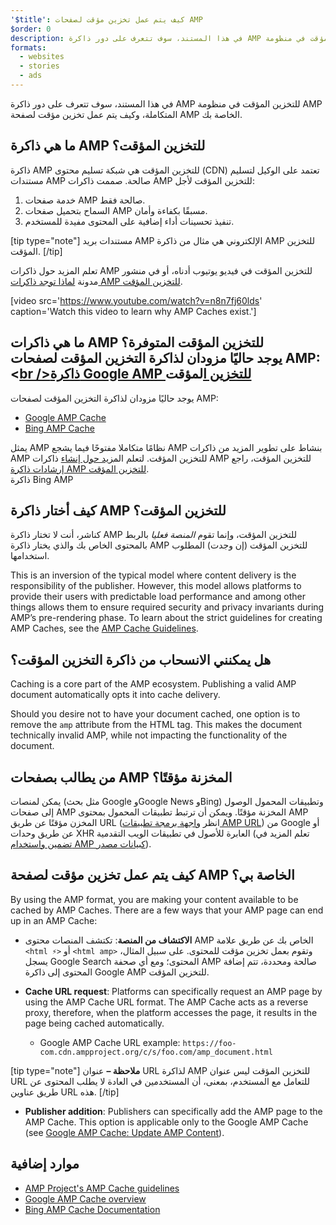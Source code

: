 ```yaml
---
'$title': كيف يتم عمل تخزين مؤقت لصفحات AMP
$order: 0
description: في هذا المستند، سوف تتعرف على دور ذاكرة AMP للتخزين المؤقت في منظومة AMP المتكاملة، وكيف يتم عمل تخزين مؤقت لصفحة AMP الخاصة بك.
formats:
  - websites
  - stories
  - ads
---
```


في هذا المستند، سوف تتعرف على دور ذاكرة AMP للتخزين المؤقت في منظومة AMP المتكاملة، وكيف يتم عمل تخزين مؤقت لصفحة AMP الخاصة بك.

## ما هي ذاكرة AMP للتخزين المؤقت؟

ذاكرة AMP للتخزين المؤقت هي شبكة تسليم محتوى (CDN) تعتمد على الوكيل لتسليم مستندات AMP صالحة. صممت ذاكرات AMP للتخزين المؤقت لأجل:

1. خدمة صفحات AMP صالحة فقط.
2. السماح بتحميل صفحات AMP مسبقًا بكفاءة وأمان.
3. تنفيذ تحسينات أداء إضافية على المحتوى مفيدة للمستخدم.

[tip type="note"] مستندات بريد AMP الإلكتروني هي مثال من ذاكرة AMP للتخزين المؤقت. [/tip]

تعلم المزيد حول ذاكرات AMP للتخزين المؤقت في فيديو يوتيوب أدناه، أو في منشور مدونة [لماذا توجد ذاكرات AMP للتخزين المؤقت](https://medium.com/@pbakaus/why-amp-caches-exist-cd7938da2456).

[video src='https://www.youtube.com/watch?v=n8n7fj60lds' caption='Watch this video to learn why AMP Caches exist.']

## ما هي ذاكرات AMP للتخزين المؤقت المتوفرة؟<br />يوجد حاليًا مزودان لذاكرة التخزين المؤقت لصفحات AMP:<[br />ذاكرة Google AMP للتخزين ا](https://developers.google.com/amp/cache/)لمؤقت

يوجد حاليًا مزودان لذاكرة التخزين المؤقت لصفحات AMP:

- [Google AMP Cache](https://developers.google.com/amp/cache/)
- [Bing AMP Cache](https://www.bing.com/webmaster/help/bing-amp-cache-bc1c884c)

يمثل AMP نظامًا متكاملا مفتوحًا فيما يشجع AMP بنشاط على تطوير المزيد من ذاكرات AMP للتخزين المؤقت. لتعلم الم[زيد حول إنشاء](https://www.bing.com/webmaster/help/bing-amp-cache-bc1c884c) ذاكرات AMP للتخزين المؤقت، راجع [إرشادات ذاكرة AMP للتخزين المؤقت](https://github.com/ampproject/amphtml/blob/master/spec/amp-cache-guidelines.md).<br>ذاكرة Bing AMP

## كيف أختار ذاكرة AMP للتخزين المؤقت؟

كناشر، أنت لا تختار ذاكرة AMP للتخزين المؤقت، وإنما تقوم _المنصة فعليا_ بالربط بالمحتوى الخاص بك والذي يختار ذاكرة AMP للتخزين المؤقت (إن وجدت) المطلوب استخدامها.

This is an inversion of the typical model where content delivery is the responsibility of the publisher. However, this model allows platforms to provide their users with predictable load performance and among other things allows them to ensure required security and privacy invariants during AMP’s pre-rendering phase. To learn about the strict guidelines for creating AMP Caches, see the [AMP Cache Guidelines](https://github.com/ampproject/amphtml/blob/master/spec/amp-cache-guidelines.md).

## هل يمكنني الانسحاب من ذاكرة التخزين المؤقت؟

Caching is a core part of the AMP ecosystem. Publishing a valid AMP document automatically opts it into cache delivery.

Should you desire not to have your document cached, one option is to remove the `amp` attribute from the HTML tag. This makes the document technically invalid AMP, while not impacting the functionality of the document.

## من يطالب بصفحات AMP المخزنة مؤقتًا؟

يمكن لمنصات (مثل بحث Google وGoogle News وBing) وتطبيقات المحمول الوصول إلى صفحات AMP المخزنة مؤقتًا. ويمكن أن ترتبط تطبيقات المحمول بمحتوى AMP المخزن مؤقتًا عن طريق URL (انظر [واجهة برمجة تطبيقات AMP URL](https://developers.google.com/amp/cache/use-amp-url)) من Google أو عن طريق وحدات XHR العابرة للأصول في تطبيقات الويب التقدمية (تعلم المزيد في [تضمين واستخدام AMP كبيانات مصدر](../../../../documentation/guides-and-tutorials/integrate/amp-in-pwa.md)).

<amp-img src="/static/img/docs/platforms_accessing_cache.png" width="1054" height="356" layout="responsive" alt="platforms and mobile apps access cached AMP pages"></amp-img>

## كيف يتم عمل تخزين مؤقت لصفحة AMP الخاصة بي؟

By using the AMP format, you are making your content available to be cached by AMP Caches. There are a few ways that your AMP page can end up in an AMP Cache:

- **الاكتشاف من المنصة**: تكتشف المنصات محتوى AMP الخاص بك عن طريق علامة `<html ⚡>` أو `<html amp>` وتقوم بعمل تخزين مؤقت للمحتوى. على سبيل المثال، يسجل Google Search المحتوى؛ ومع أي صحفة AMP صالحة ومحددة، تتم إضافة المحتوى إلى ذاكرة Google AMP للتخزين المؤقت.

- **Cache URL request**: Platforms can specifically request an AMP page by using the AMP Cache URL format. The AMP Cache acts as a reverse proxy, therefore, when the platform accesses the page, it results in the page being cached automatically.

  - Google AMP Cache URL example: `https://foo-com.cdn.ampproject.org/c/s/foo.com/amp_document.html`

[tip type="note"] **ملاحظة –** عنوان URL لذاكرة AMP للتخزين المؤقت ليس عنوان URL للتعامل مع المستخدم، بمعنى، أن المستخدمين في العادة لا يطلب المحتوى عن طريق عناوين URL هذه. [/tip]

- **Publisher addition**: Publishers can specifically add the AMP page to the AMP Cache. This option is applicable only to the Google AMP Cache (see [Google AMP Cache: Update AMP Content](https://developers.google.com/amp/cache/update-cache)).

## موارد إضافية

- [AMP Project's AMP Cache guidelines](https://github.com/ampproject/amphtml/blob/master/spec/amp-cache-guidelines.md)
- [Google AMP Cache overview](https://developers.google.com/amp/cache/overview)
- [Bing AMP Cache Documentation](https://www.bing.com/webmaster/help/bing-amp-cache-bc1c884c)
